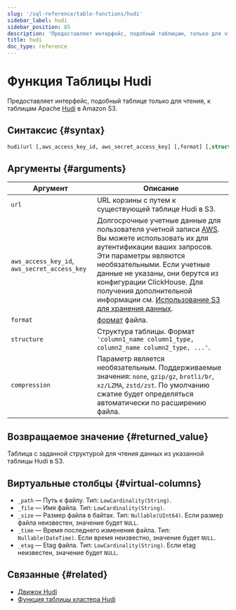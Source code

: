 ```yaml
---
slug: '/sql-reference/table-functions/hudi'
sidebar_label: hudi
sidebar_position: 85
description: 'Предоставляет интерфейс, подобный таблицам, только для чтения, к таблицам'
title: hudi
doc_type: reference
---
```

# Функция Таблицы Hudi

Предоставляет интерфейс, подобный таблице только для чтения, к таблицам Apache [Hudi](https://hudi.apache.org/) в Amazon S3.

## Синтаксис {#syntax}

```sql
hudi(url [,aws_access_key_id, aws_secret_access_key] [,format] [,structure] [,compression])
```

## Аргументы {#arguments}

| Аргумент                                     | Описание                                                                                                                                                                                                                                                                                                                                                                           |
|----------------------------------------------|---------------------------------------------------------------------------------------------------------------------------------------------------------------------------------------------------------------------------------------------------------------------------------------------------------------------------------------------------------------------------------------|
| `url`                                        | URL корзины с путем к существующей таблице Hudi в S3.                                                                                                                                                                                                                                                                                                                             |
| `aws_access_key_id`, `aws_secret_access_key` | Долгосрочные учетные данные для пользователя учетной записи [AWS](https://aws.amazon.com/). Вы можете использовать их для аутентификации ваших запросов. Эти параметры являются необязательными. Если учетные данные не указаны, они берутся из конфигурации ClickHouse. Для получения дополнительной информации см. [Использование S3 для хранения данных](/engines/table-engines/mergetree-family/mergetree.md/#table_engine-mergetree-s3). |
| `format`                                     | [формат](/interfaces/formats) файла.                                                                                                                                                                                                                                                                                                                                        |
| `structure`                                  | Структура таблицы. Формат `'column1_name column1_type, column2_name column2_type, ...'`.                                                                                                                                                                                                                                                                                         |
| `compression`                                | Параметр является необязательным. Поддерживаемые значения: `none`, `gzip/gz`, `brotli/br`, `xz/LZMA`, `zstd/zst`. По умолчанию сжатие будет определяться автоматически по расширению файла.                                                                                                                                                                                                                   |

## Возвращаемое значение {#returned_value}

Таблица с заданной структурой для чтения данных из указанной таблицы Hudi в S3.

## Виртуальные столбцы {#virtual-columns}

- `_path` — Путь к файлу. Тип: `LowCardinality(String)`.
- `_file` — Имя файла. Тип: `LowCardinality(String)`.
- `_size` — Размер файла в байтах. Тип: `Nullable(UInt64)`. Если размер файла неизвестен, значение будет `NULL`.
- `_time` — Время последнего изменения файла. Тип: `Nullable(DateTime)`. Если время неизвестно, значение будет `NULL`.
- `_etag` — Etag файла. Тип: `LowCardinality(String)`. Если etag неизвестен, значение будет `NULL`.

## Связанные {#related}

- [Движок Hudi](/engines/table-engines/integrations/hudi.md)
- [Функция таблицы кластера Hudi](/sql-reference/table-functions/hudiCluster.md)